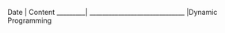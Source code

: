 
Date | Content
_________| ______________________________
|Dynamic Programming

<!--stackedit_data:
eyJoaXN0b3J5IjpbNDc0Mzc5MTgwLC04ODAxOTI4NzBdfQ==
-->